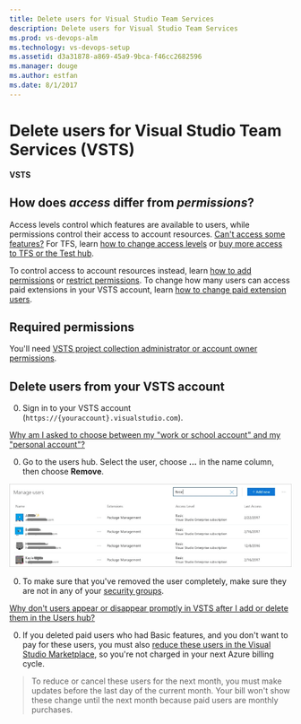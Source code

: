 ```yaml
---
title: Delete users for Visual Studio Team Services
description: Delete users for Visual Studio Team Services
ms.prod: vs-devops-alm
ms.technology: vs-devops-setup
ms.assetid: d3a31878-a869-45a9-9bca-f46cc2682596
ms.manager: douge
ms.author: estfan
ms.date: 8/1/2017
---
```


#	Delete users for Visual Studio Team Services (VSTS)

**VSTS**

## How does *access* differ from *permissions*?

Access levels control which features are available to users, while permissions control their access to account resources. 
[Can't access some features?](faq-add-delete-users.md#feature-access) 
For TFS, learn [how to change access levels](../security/change-access-levels.md) 
or [buy more access to TFS or the Test hub](../billing/buy-access-tfs-test-hub.md). 

To control access to account resources instead, learn [how to add permissions](../security/add-users-team-project.md) or 
[restrict permissions](restrict-access-tfs.md).  To change how many users can access paid extensions in your 
VSTS account, 
learn [how to change paid extension users](../billing/change-number-paid-extension-users.md).


## Required permissions

You'll need [VSTS project collection administrator or account owner permissions](faq-add-delete-users.md#find-owner). 


##  Delete users from your VSTS account

0. Sign in to your VSTS account (```https://{youraccount}.visualstudio.com```).

 [Why am I asked to choose between my "work or school account" and my "personal account"?](faq-add-delete-users.md#ChooseOrgAcctMSAcct)

0. Go to the users hub. Select the user, choose **...** in the name column, then choose **Remove**.

 ![Account level table of users with key information per user](_img/user-hub/acct-level-users.png)

0. To make sure that you've removed the user completely, make sure they are not in any of your [security groups](../security/add-users-team-project.md). 

 [Why don't users appear or disappear promptly in VSTS after I add or delete them in the Users hub?](faq-add-delete-users.md#users-delay)

0. If you deleted paid users who had Basic features, and you don't want to pay for these users, you must also 
[reduce these users in the Visual Studio Marketplace](../billing/buy-basic-access-add-users.md), 
so you're not charged in your next Azure billing cycle.

 > To reduce or cancel these users for the next month, you must make updates before the last day of the current month. 
 > Your bill won't show these change until the next month because paid users are monthly purchases. 

